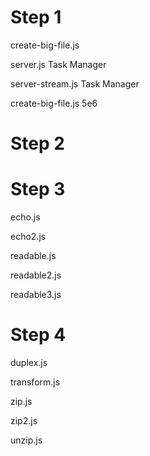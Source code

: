 # Step 1

create-big-file.js

server.js
Task Manager

server-stream.js
Task Manager

create-big-file.js
5e6

# Step 2

# Step 3

echo.js


echo2.js

readable.js

readable2.js

readable3.js


# Step 4

duplex.js

transform.js

zip.js

zip2.js

unzip.js
